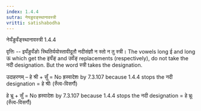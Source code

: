```yaml
---
index: 1.4.4
sutra: नेयङुवङ्स्थानावस्त्री
vritti: satishabodha
---
```



 नेयँङुवँङ्स्थानावस्त्री 1.4.4 


वृत्तिः -- इयँङुवँङोः स्थितिर्ययोस्तावीदूतौ नदीसंज्ञौ न स्तो न तु स्त्री। The vowels long ई and long ऊ which get the इयँङ् and उवँङ् replacements (respectively), do not take the नदी designation. But the word स्त्री takes the designation. 


उदाहरणम् – हे श्री + सुँ = No ह्रस्वादेशः by 7.3.107 because 1.4.4 stops the नदी designation = हे श्रीः (रुँत्व-विसर्गौ) 


हे भ्रू + सुँ = No ह्रस्वादेशः by 7.3.107 because 1.4.4 stops the नदी designation = हे भ्रूः (रुँत्व-विसर्गौ) 


